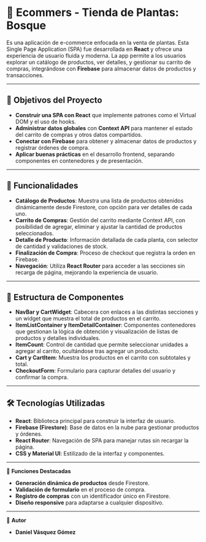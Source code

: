 # 🌱 Ecommers - Tienda de Plantas: Bosque

Es una aplicación de e-commerce enfocada en la venta de plantas. Esta Single Page Application (SPA) fue desarrollada en **React** y ofrece una experiencia de usuario fluida y moderna. La app permite a los usuarios explorar un catálogo de productos, ver detalles, y gestionar su carrito de compras, integrándose con **Firebase** para almacenar datos de productos y transacciones.

---

## 🎯 Objetivos del Proyecto

- **Construir una SPA con React** que implemente patrones como el Virtual DOM y el uso de hooks.
- **Administrar datos globales** con **Context API** para mantener el estado del carrito de compras y otros datos compartidos.
- **Conectar con Firebase** para obtener y almacenar datos de productos y registrar órdenes de compra.
- **Aplicar buenas prácticas** en el desarrollo frontend, separando componentes en contenedores y de presentación.

---

## 🚀 Funcionalidades

- **Catálogo de Productos**: Muestra una lista de productos obtenidos dinámicamente desde Firestore, con opción para ver detalles de cada uno.
- **Carrito de Compras**: Gestión del carrito mediante Context API, con posibilidad de agregar, eliminar y ajustar la cantidad de productos seleccionados.
- **Detalle de Producto**: Información detallada de cada planta, con selector de cantidad y validaciones de stock.
- **Finalización de Compra**: Proceso de checkout que registra la orden en Firebase.
- **Navegación**: Utiliza **React Router** para acceder a las secciones sin recarga de página, mejorando la experiencia de usuario.

---

## 📂 Estructura de Componentes

- **NavBar y CartWidget**: Cabecera con enlaces a las distintas secciones y un widget que muestra el total de productos en el carrito.
- **ItemListContainer y ItemDetailContainer**: Componentes contenedores que gestionan la lógica de obtención y visualización de listas de productos y detalles individuales.
- **ItemCount**: Control de cantidad que permite seleccionar unidades a agregar al carrito, ocultándose tras agregar un producto.
- **Cart y CartItem**: Muestra los productos en el carrito con subtotales y total.
- **CheckoutForm**: Formulario para capturar detalles del usuario y confirmar la compra.

---

## 🛠 Tecnologías Utilizadas

- **React**: Biblioteca principal para construir la interfaz de usuario.
- **Firebase (Firestore)**: Base de datos en la nube para gestionar productos y órdenes.
- **React Router**: Navegación de SPA para manejar rutas sin recargar la página.
- **CSS y Material UI**: Estilizado de la interfaz y componentes.

---

🌟 **Funciones Destacadas**

- **Generación dinámica de productos** desde Firestore.
- **Validación de formulario** en el proceso de compra.
- **Registro de compras** con un identificador único en Firestore.
- **Diseño responsive** para adaptarse a cualquier dispositivo.

---

📝 **Autor**

- **Daniel Vásquez Gómez**